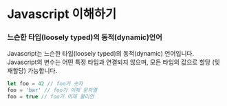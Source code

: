 # Javascript 이해하기

### 느슨한 타입(loosely typed)의 동적(dynamic)언어
Javascript는 느슨한 타입(loosely typed)의 동적(dynamic) 언어입니다.
Javascript의 변수는 어떤 특정 타입과 연결되지 않으며, 모든 타입의 값으로 할당 (및 재할당) 가능합니다.

```js
let foo = 42 // foo가 숫자
foo = 'bar' // foo가 이제 문자열
foo = true // foo가 이제 불리언
```

